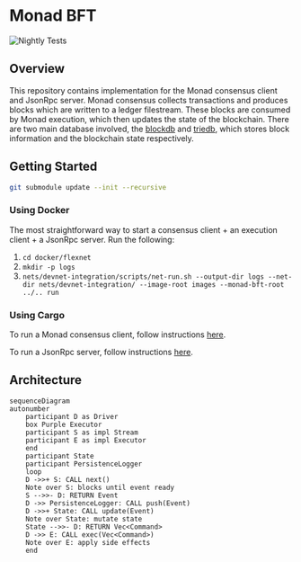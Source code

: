 # Monad BFT

![Nightly Tests][tests-badge]

## Overview

This repository contains implementation for the Monad consensus client and JsonRpc server. Monad consensus collects transactions and produces blocks which are written to a ledger filestream. These blocks are consumed by Monad execution, which then updates the state of the blockchain. There are two main database involved, the [blockdb](monad-blockdb/README.md) and [triedb](monad-triedb/README.md), which stores block information and the blockchain state respectively.

## Getting Started

```sh
git submodule update --init --recursive
```

### Using Docker

The most straightforward way to start a consensus client + an execution client + a JsonRpc server. Run the following:
1. `cd docker/flexnet`
2. `mkdir -p logs`
3. `nets/devnet-integration/scripts/net-run.sh --output-dir logs --net-dir nets/devnet-integration/ --image-root images --monad-bft-root ../.. run`

### Using Cargo

To run a Monad consensus client, follow instructions [here](monad-node/README.md).
 
To run a JsonRpc server, follow instructions [here](monad-rpc/README.md).

## Architecture

```mermaid
sequenceDiagram
autonumber
    participant D as Driver
    box Purple Executor
    participant S as impl Stream
    participant E as impl Executor
    end
    participant State
    participant PersistenceLogger
    loop
    D ->>+ S: CALL next()
    Note over S: blocks until event ready
    S -->>- D: RETURN Event
    D ->> PersistenceLogger: CALL push(Event)
    D ->>+ State: CALL update(Event)
    Note over State: mutate state
    State -->>- D: RETURN Vec<Command>
    D ->> E: CALL exec(Vec<Command>)
    Note over E: apply side effects
    end
```

[tests-badge]: https://github.com/monad-crypto/monad-bft/actions/workflows/randomized.yml/badge.svg?branch=master

